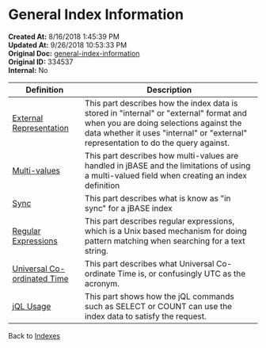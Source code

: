 # General Index Information 

**Created At:** 8/16/2018 1:45:39 PM  
**Updated At:** 9/26/2018 10:53:33 PM  
**Original Doc:** [general-index-information](https://docs.jbase.com/48152-indexes/general-index-information)  
**Original ID:** 334537  
**Internal:** No  

| Definition | Description |
| --- | --- |
| [External Representation](./../external-representation-of-data) | This part describes how the index data is stored in "internal" or "external" format and when you are doing selections against the data whether it uses "internal" or "external" representation to do the query against. |
| [Multi-values](./../multi-value-support) | This part describes how multi-values are handled in jBASE and the limitations of using a multi-valued field when creating an index definition |
| [Sync](./../in-sync-definition) | This part describes what is know as "in sync" for a jBASE index |
| [Regular Expressions](./../using-regular-expressions-with-indexes) | This part describes regular expressions, which is a Unix based mechanism for doing pattern matching when searching for a text string. |
| [Universal Co-ordinated Time](./../universal-coordinated-time) | This part describes what Universal Co-ordinate Time is, or confusingly UTC as the acronym. |
| [jQL Usage](./../jql-usage-of-secondary-indexes) | This part shows how the jQL commands such as SELECT or COUNT can use the index data to satisfy the request. |

Back to [Indexes](./../README.md)
